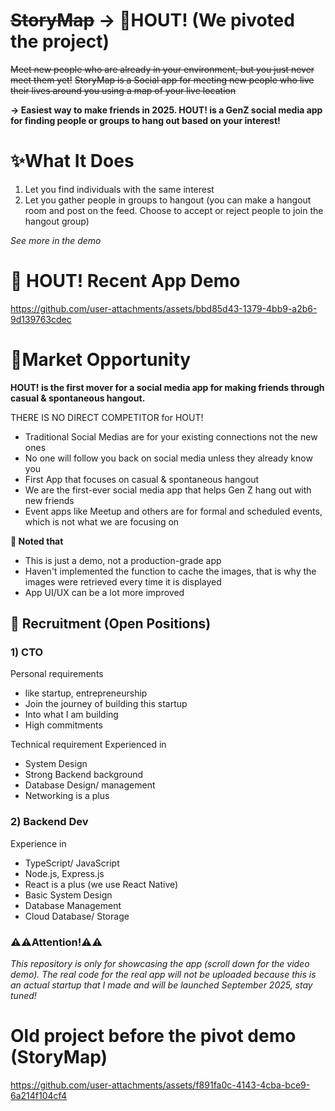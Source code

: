 # ~~StoryMap~~ -> 🍧HOUT! (We pivoted the project)
~~Meet new people who are already in your environment, but you just never meet them yet!~~  ~~StoryMap is a Social app for meeting new people who live their lives around you using a map of your live location~~

**-> Easiest way to make friends in 2025. HOUT! is a GenZ social media app for finding people or groups to hang out based on your interest!**

# ✨What It Does
1) Let you find individuals with the same interest
2) Let you gather people in groups to hangout (you can make a hangout room and post on the feed. Choose to accept or reject people to join the hangout group)
   
*See more in the demo*
   
# 🎥 HOUT! Recent App Demo
https://github.com/user-attachments/assets/bbd85d43-1379-4bb9-a2b6-9d139763cdec

# 🧨Market Opportunity
**HOUT! is the first mover for a social media app for making friends through casual & spontaneous hangout.**

THERE IS NO DIRECT COMPETITOR for HOUT!
- Traditional Social Medias are for your existing connections not the new ones
- No one will follow you back on social media unless they already know you
- First App that focuses on casual & spontaneous hangout
- We are the first-ever social media app that helps Gen Z hang out with new friends
- Event apps like Meetup and others are for formal and scheduled events, which is not what we are focusing on

**📝 Noted that**
- This is just a demo, not a production-grade app
- Haven't implemented the function to cache the images, that is why the images were retrieved every time it is displayed
- App UI/UX can be a lot more improved


## 🎯 Recruitment (Open Positions)
### **1) CTO**

Personal requirements 
- like startup, entrepreneurship
- Join the journey of building this startup
- Into what I am building
- High commitments

Technical requirement
Experienced in
- System Design
- Strong Backend background 
- Database Design/ management 
- Networking is a plus

### **2) Backend Dev**
Experience in 
- TypeScript/ JavaScript
- Node.js, Express.js
- React is a plus (we use React Native)
- Basic System Design 
- Database Management 
- Cloud Database/ Storage 


### ⚠️⚠️Attention!⚠️⚠️
*This repository is only for showcasing the app (scroll down for the video demo). The real code for the real app will not be uploaded because this is an actual startup that I made and will be launched September 2025, stay tuned!*

# Old project before the pivot demo (StoryMap)
https://github.com/user-attachments/assets/f891fa0c-4143-4cba-bce9-6a214f104cf4







